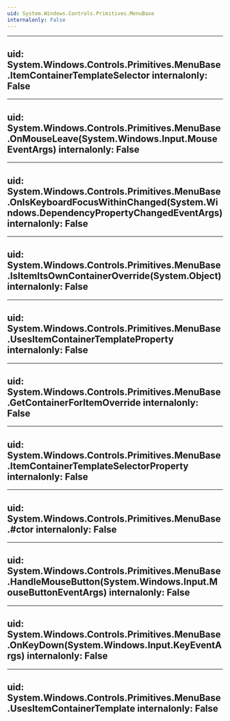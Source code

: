 ```yaml
---
uid: System.Windows.Controls.Primitives.MenuBase
internalonly: False
---
```


---
uid: System.Windows.Controls.Primitives.MenuBase.ItemContainerTemplateSelector
internalonly: False
---

---
uid: System.Windows.Controls.Primitives.MenuBase.OnMouseLeave(System.Windows.Input.MouseEventArgs)
internalonly: False
---

---
uid: System.Windows.Controls.Primitives.MenuBase.OnIsKeyboardFocusWithinChanged(System.Windows.DependencyPropertyChangedEventArgs)
internalonly: False
---

---
uid: System.Windows.Controls.Primitives.MenuBase.IsItemItsOwnContainerOverride(System.Object)
internalonly: False
---

---
uid: System.Windows.Controls.Primitives.MenuBase.UsesItemContainerTemplateProperty
internalonly: False
---

---
uid: System.Windows.Controls.Primitives.MenuBase.GetContainerForItemOverride
internalonly: False
---

---
uid: System.Windows.Controls.Primitives.MenuBase.ItemContainerTemplateSelectorProperty
internalonly: False
---

---
uid: System.Windows.Controls.Primitives.MenuBase.#ctor
internalonly: False
---

---
uid: System.Windows.Controls.Primitives.MenuBase.HandleMouseButton(System.Windows.Input.MouseButtonEventArgs)
internalonly: False
---

---
uid: System.Windows.Controls.Primitives.MenuBase.OnKeyDown(System.Windows.Input.KeyEventArgs)
internalonly: False
---

---
uid: System.Windows.Controls.Primitives.MenuBase.UsesItemContainerTemplate
internalonly: False
---
